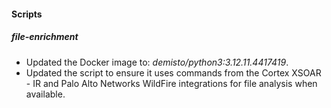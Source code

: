 
#### Scripts

##### file-enrichment

- Updated the Docker image to: *demisto/python3:3.12.11.4417419*.
- Updated the script to ensure it uses commands from the Cortex XSOAR - IR and Palo Alto Networks WildFire integrations for file analysis when available.